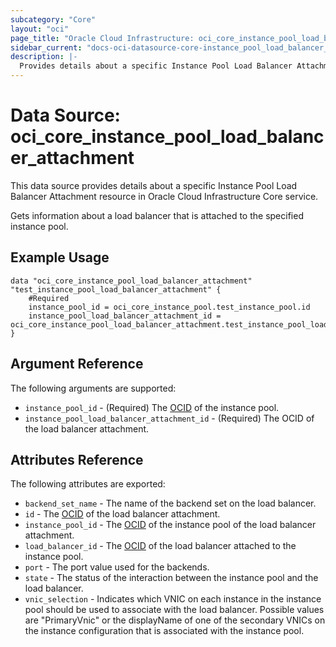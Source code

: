 ```yaml
---
subcategory: "Core"
layout: "oci"
page_title: "Oracle Cloud Infrastructure: oci_core_instance_pool_load_balancer_attachment"
sidebar_current: "docs-oci-datasource-core-instance_pool_load_balancer_attachment"
description: |-
  Provides details about a specific Instance Pool Load Balancer Attachment in Oracle Cloud Infrastructure Core service
---
```


# Data Source: oci_core_instance_pool_load_balancer_attachment
This data source provides details about a specific Instance Pool Load Balancer Attachment resource in Oracle Cloud Infrastructure Core service.

Gets information about a load balancer that is attached to the specified instance pool.


## Example Usage

```hcl
data "oci_core_instance_pool_load_balancer_attachment" "test_instance_pool_load_balancer_attachment" {
	#Required
	instance_pool_id = oci_core_instance_pool.test_instance_pool.id
	instance_pool_load_balancer_attachment_id = oci_core_instance_pool_load_balancer_attachment.test_instance_pool_load_balancer_attachment.id
}
```

## Argument Reference

The following arguments are supported:

* `instance_pool_id` - (Required) The [OCID](https://docs.cloud.oracle.com/iaas/Content/General/Concepts/identifiers.htm) of the instance pool.
* `instance_pool_load_balancer_attachment_id` - (Required) The OCID of the load balancer attachment.


## Attributes Reference

The following attributes are exported:

* `backend_set_name` - The name of the backend set on the load balancer.
* `id` - The [OCID](https://docs.cloud.oracle.com/iaas/Content/General/Concepts/identifiers.htm) of the load balancer attachment.
* `instance_pool_id` - The [OCID](https://docs.cloud.oracle.com/iaas/Content/General/Concepts/identifiers.htm) of the instance pool of the load balancer attachment. 
* `load_balancer_id` - The [OCID](https://docs.cloud.oracle.com/iaas/Content/General/Concepts/identifiers.htm) of the load balancer attached to the instance pool. 
* `port` - The port value used for the backends.
* `state` - The status of the interaction between the instance pool and the load balancer.
* `vnic_selection` - Indicates which VNIC on each instance in the instance pool should be used to associate with the load balancer. Possible values are "PrimaryVnic" or the displayName of one of the secondary VNICs on the instance configuration that is associated with the instance pool. 

